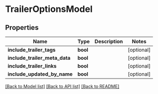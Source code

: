 # TrailerOptionsModel

## Properties
Name | Type | Description | Notes
------------ | ------------- | ------------- | -------------
**include_trailer_tags** | **bool** |  | [optional] 
**include_trailer_meta_data** | **bool** |  | [optional] 
**include_trailer_links** | **bool** |  | [optional] 
**include_updated_by_name** | **bool** |  | [optional] 

[[Back to Model list]](../README.md#documentation-for-models) [[Back to API list]](../README.md#documentation-for-api-endpoints) [[Back to README]](../README.md)


